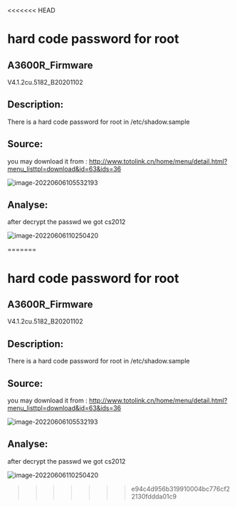 <<<<<<< HEAD
# hard code password for root

## A3600R_Firmware

V4.1.2cu.5182_B20201102

## Description:

There is a hard code password for root in /etc/shadow.sample

## Source:

you may download it from : http://www.totolink.cn/home/menu/detail.html?menu_listtpl=download&id=63&ids=36

![image-20220606105532193](C:\Users\zq\AppData\Roaming\Typora\typora-user-images\image-20220606105532193.png)

## Analyse:

after decrypt the passwd we got cs2012

![image-20220606110250420](C:\Users\zq\AppData\Roaming\Typora\typora-user-images\image-20220606110250420.png)



=======
# hard code password for root

## A3600R_Firmware

V4.1.2cu.5182_B20201102

## Description:

There is a hard code password for root in /etc/shadow.sample

## Source:

you may download it from : http://www.totolink.cn/home/menu/detail.html?menu_listtpl=download&id=63&ids=36

![image-20220606105532193](C:\Users\zq\AppData\Roaming\Typora\typora-user-images\image-20220606105532193.png)

## Analyse:

after decrypt the passwd we got cs2012

![image-20220606110250420](C:\Users\zq\AppData\Roaming\Typora\typora-user-images\image-20220606110250420.png)



>>>>>>> e94c4d956b319910004bc776cf22130fddda01c9
